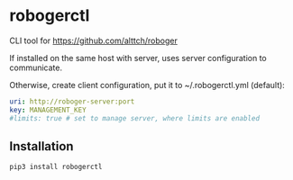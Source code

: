 # robogerctl

CLI tool for https://github.com/alttch/roboger

If installed on the same host with server, uses server configuration to
communicate.

Otherwise, create client configuration, put it to ~/.robogerctl.yml (default):

```yaml
uri: http://roboger-server:port
key: MANAGEMENT_KEY
#limits: true # set to manage server, where limits are enabled
```

## Installation

```
pip3 install robogerctl
```
